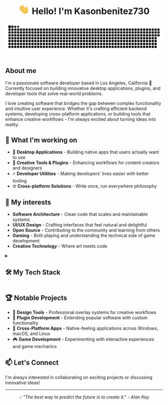 <h1 align="center">  <img width="36" src="assets/hello.gif" /> Hello! I'm Kasonbenitez730 </h1> 
<p align="center">
 <img width="600" src="assets/github-snake.svg" alt="snake"/>
</p>



## About me

I'm a passionate software developer based in Los Angeles, California 🌴  
Currently focused on building innovative desktop applications, plugins, and developer tools that solve real-world problems.

I love creating software that bridges the gap between complex functionality and intuitive user experience. Whether it's crafting efficient backend systems, developing cross-platform applications, or building tools that enhance creative workflows - I'm always excited about turning ideas into reality.

## 🚀 What I'm working on

- 🔧 **Desktop Applications** - Building native apps that users actually want to use
- 🎨 **Creative Tools & Plugins** - Enhancing workflows for content creators and designers
- ⚡ **Developer Utilities** - Making developers' lives easier with better tooling
- 🌐 **Cross-platform Solutions** - Write once, run everywhere philosophy

## 🎯 My interests

- **Software Architecture** - Clean code that scales and maintainable systems
- **UI/UX Design** - Crafting interfaces that feel natural and delightful
- **Open Source** - Contributing to the community and learning from others
- **Gaming** - Both playing and understanding the technical side of game development
- **Creative Technology** - Where art meets code


<details align="left"> <summary><h2><b>🛠️ My Tech Stack</b></h2></summary> <p> <h3>💻 Programming Languages</h3> <img src="https://skillicons.dev/icons?i=dotnet,cs,cpp,py,java,js,ts,html,css&perline=9" />


<h3>🔧 Frameworks & Libraries</h3>
<img src="https://skillicons.dev/icons?i=unity,react,nodejs,spring,django,bootstrap,tailwind,cmake&perline=8" />

<h3>🗄️ Databases & Storage</h3>
<img src="https://skillicons.dev/icons?i=postgres,sqlite,mongodb,redis&perline=4" />

<h3>☁️ DevOps & Tools</h3>
<img src="https://skillicons.dev/icons?i=docker,git,githubactions,linux,gradle,maven,postman&perline=7" />

<h3>🎨 Design & Development Tools</h3>
<img src="https://skillicons.dev/icons?i=visualstudio,vscode,idea,neovim,figma,photoshop&perline=6" />
<br>


</p> </details>

## 🏆 Notable Projects

- 🎨 **Design Tools** - Professional overlay systems for creative workflows
- 🔌 **Plugin Development** - Extending popular software with custom functionality
- 📱 **Cross-Platform Apps** - Native-feeling applications across Windows, macOS, and Linux
- 🎮 **Game Development** - Experimenting with interactive experiences and game mechanics

## 📫 Let's Connect

I'm always interested in collaborating on exciting projects or discussing innovative ideas!

---

<p align="center"> <i>💡 "The best way to predict the future is to create it." - Alan Kay</i> </p>
